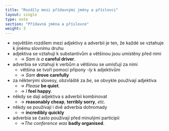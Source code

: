 ```yaml
---
title: "Rozdíly mezi přídavnými jmény a příslovci"
layout: single
type: note
section: "Přídavná jména a příslovce"
weight: 3
---
```

- největším rozdílem mezi adjektivy a adverbii je ten, že každé se vztahuje k jinému slovnímu druhu
- adjektiva se vztahují k substantivům a většinou jsou umístěny před nimi
    - -> _Sam is a_ **careful driver**.
- adverbia se vztahují k verbům a většinou se umísťují za nimi
    - většina se tvoří pomocí přípony _-ly_ k adjektivům
    - -> _Sam_ **drove carefully**
- za některými slovesy, obzvláště za _be_, se obvykle používají adjektiva
    - -> _Please_ **be quiet**.
    - -> _I_ **feel happy**.
- někdy se dají adjektiva s adverbii kombinovat
    - -> **reasonably cheap**, **terribly sorry**, _etc._
- někdy se používají i dvě adverbia dohromady
    - -> **incredibly quickly**
- adverbia se často používají před minulými participii
    - ->_The conference was_ **badly organised**.